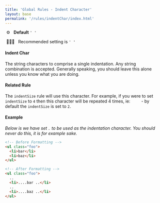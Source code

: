 ```yaml
---
title: 'Global Rules - Indent Character'
layout: base
permalink: '/rules/indentChar/index.html'
---
```


&nbsp;⚙️&nbsp;&nbsp;&nbsp;**Default** `' '`

&nbsp;💁🏽‍♀️&nbsp;&nbsp;&nbsp;Recommended setting is `' '`

#### Indent Char

The string characters to comprise a single indentation. Any string combination is accepted. Generally speaking, you should leave this alone unless you know what you are doing.

#### Related Rule

The `indentSize` rule will use this character. For example, if you were to set `indentSize` to `4` then this character will be repeated 4 times, ie: `    ` - by default the `indentSize` is set to `2`.

#### Example

_Below is we have set `.` to be used as the indentation character. You should never do this, it is for example sake._

<!-- prettier-ignore -->
```html
<!-- Before Formatting -->
<ul class="foo">
  <li>bar</li>
  <li>baz</li>
</ul>

<!-- After Formatting -->
<ul class="foo">
  ..
  <li>....bar ..</li>
  ..
  <li>....baz ..</li>
</ul>
```
